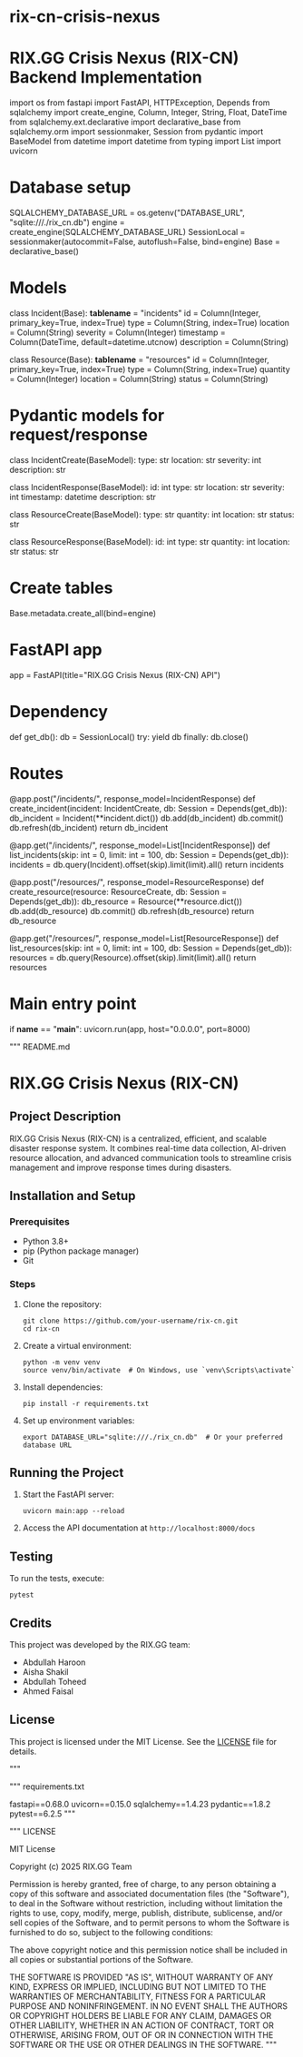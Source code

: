 # rix-cn-crisis-nexus

# RIX.GG Crisis Nexus (RIX-CN) Backend Implementation

import os
from fastapi import FastAPI, HTTPException, Depends
from sqlalchemy import create_engine, Column, Integer, String, Float, DateTime
from sqlalchemy.ext.declarative import declarative_base
from sqlalchemy.orm import sessionmaker, Session
from pydantic import BaseModel
from datetime import datetime
from typing import List
import uvicorn

# Database setup
SQLALCHEMY_DATABASE_URL = os.getenv("DATABASE_URL", "sqlite:///./rix_cn.db")
engine = create_engine(SQLALCHEMY_DATABASE_URL)
SessionLocal = sessionmaker(autocommit=False, autoflush=False, bind=engine)
Base = declarative_base()

# Models
class Incident(Base):
    __tablename__ = "incidents"
    id = Column(Integer, primary_key=True, index=True)
    type = Column(String, index=True)
    location = Column(String)
    severity = Column(Integer)
    timestamp = Column(DateTime, default=datetime.utcnow)
    description = Column(String)

class Resource(Base):
    __tablename__ = "resources"
    id = Column(Integer, primary_key=True, index=True)
    type = Column(String, index=True)
    quantity = Column(Integer)
    location = Column(String)
    status = Column(String)

# Pydantic models for request/response
class IncidentCreate(BaseModel):
    type: str
    location: str
    severity: int
    description: str

class IncidentResponse(BaseModel):
    id: int
    type: str
    location: str
    severity: int
    timestamp: datetime
    description: str

class ResourceCreate(BaseModel):
    type: str
    quantity: int
    location: str
    status: str

class ResourceResponse(BaseModel):
    id: int
    type: str
    quantity: int
    location: str
    status: str

# Create tables
Base.metadata.create_all(bind=engine)

# FastAPI app
app = FastAPI(title="RIX.GG Crisis Nexus (RIX-CN) API")

# Dependency
def get_db():
    db = SessionLocal()
    try:
        yield db
    finally:
        db.close()

# Routes
@app.post("/incidents/", response_model=IncidentResponse)
def create_incident(incident: IncidentCreate, db: Session = Depends(get_db)):
    db_incident = Incident(**incident.dict())
    db.add(db_incident)
    db.commit()
    db.refresh(db_incident)
    return db_incident

@app.get("/incidents/", response_model=List[IncidentResponse])
def list_incidents(skip: int = 0, limit: int = 100, db: Session = Depends(get_db)):
    incidents = db.query(Incident).offset(skip).limit(limit).all()
    return incidents

@app.post("/resources/", response_model=ResourceResponse)
def create_resource(resource: ResourceCreate, db: Session = Depends(get_db)):
    db_resource = Resource(**resource.dict())
    db.add(db_resource)
    db.commit()
    db.refresh(db_resource)
    return db_resource

@app.get("/resources/", response_model=List[ResourceResponse])
def list_resources(skip: int = 0, limit: int = 100, db: Session = Depends(get_db)):
    resources = db.query(Resource).offset(skip).limit(limit).all()
    return resources

# Main entry point
if __name__ == "__main__":
    uvicorn.run(app, host="0.0.0.0", port=8000)

"""
README.md

# RIX.GG Crisis Nexus (RIX-CN)

## Project Description
RIX.GG Crisis Nexus (RIX-CN) is a centralized, efficient, and scalable disaster response system. It combines real-time data collection, AI-driven resource allocation, and advanced communication tools to streamline crisis management and improve response times during disasters.

## Installation and Setup

### Prerequisites
- Python 3.8+
- pip (Python package manager)
- Git

### Steps
1. Clone the repository:
   ```
   git clone https://github.com/your-username/rix-cn.git
   cd rix-cn
   ```

2. Create a virtual environment:
   ```
   python -m venv venv
   source venv/bin/activate  # On Windows, use `venv\Scripts\activate`
   ```

3. Install dependencies:
   ```
   pip install -r requirements.txt
   ```

4. Set up environment variables:
   ```
   export DATABASE_URL="sqlite:///./rix_cn.db"  # Or your preferred database URL
   ```

## Running the Project
1. Start the FastAPI server:
   ```
   uvicorn main:app --reload
   ```

2. Access the API documentation at `http://localhost:8000/docs`

## Testing
To run the tests, execute:
```
pytest
```

## Credits
This project was developed by the RIX.GG team:
- Abdullah Haroon
- Aisha Shakil
- Abdullah Toheed
- Ahmed Faisal

## License
This project is licensed under the MIT License. See the [LICENSE](LICENSE) file for details.

"""

"""
requirements.txt

fastapi==0.68.0
uvicorn==0.15.0
sqlalchemy==1.4.23
pydantic==1.8.2
pytest==6.2.5
"""

"""
LICENSE

MIT License

Copyright (c) 2025 RIX.GG Team

Permission is hereby granted, free of charge, to any person obtaining a copy
of this software and associated documentation files (the "Software"), to deal
in the Software without restriction, including without limitation the rights
to use, copy, modify, merge, publish, distribute, sublicense, and/or sell
copies of the Software, and to permit persons to whom the Software is
furnished to do so, subject to the following conditions:

The above copyright notice and this permission notice shall be included in all
copies or substantial portions of the Software.

THE SOFTWARE IS PROVIDED "AS IS", WITHOUT WARRANTY OF ANY KIND, EXPRESS OR
IMPLIED, INCLUDING BUT NOT LIMITED TO THE WARRANTIES OF MERCHANTABILITY,
FITNESS FOR A PARTICULAR PURPOSE AND NONINFRINGEMENT. IN NO EVENT SHALL THE
AUTHORS OR COPYRIGHT HOLDERS BE LIABLE FOR ANY CLAIM, DAMAGES OR OTHER
LIABILITY, WHETHER IN AN ACTION OF CONTRACT, TORT OR OTHERWISE, ARISING FROM,
OUT OF OR IN CONNECTION WITH THE SOFTWARE OR THE USE OR OTHER DEALINGS IN THE
SOFTWARE.
"""

